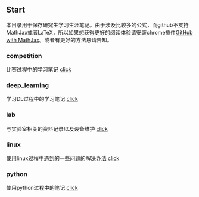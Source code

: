 ## Start

本目录用于保存研究生学习生涯笔记。由于涉及比较多的公式，而github不支持MathJax或者LaTeX，所以如果想获得更好的阅读体验请安装chrome插件[GitHub with MathJax](https://chrome.google.com/webstore/detail/github-with-mathjax/ioemnmodlmafdkllaclgeombjnmnbima)。或者有更好的方法恳请告知。

### competition

比赛过程中的学习笔记 [click](./competition)

### deep_learning

学习DL过程中的学习笔记 [click](./deep_learning)

### lab

与实验室相关的资料记录以及设备维护 [click](./lab)

### linux

使用linux过程中遇到的一些问题的解决办法 [click](./linux)

### python

使用python过程中的笔记 [click](./python)
